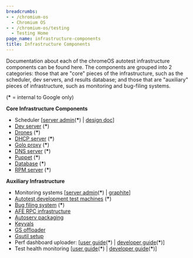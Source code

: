 ```yaml
---
breadcrumbs:
- - /chromium-os
  - Chromium OS
- - /chromium-os/testing
  - Testing Home
page_name: infrastructure-components
title: Infrastructure Components
---
```


Documentation about each of the chromeOS autotest infrastructure components can
be found here. The components are grouped into 2 categories: those that are
"core" pieces of the infrastructure, such as the scheduler, dev servers, and
results database; and those that are "auxiliary" pieces of infrastructure, such
as monitoring and bug-filing systems.

(**\*** = internal to Google only)

**Core Infrastructure Components**

*   Scheduler \[[server
            admin](https://sites.google.com/a/google.com/chromeos/for-team-members/lab2/infrastructure-components/autotest-scheduler)(**\***)
            | [design doc](/system/errors/NodeNotFound)\]
*   [Dev
            server](https://sites.google.com/a/google.com/chromeos/for-team-members/lab2/infrastructure-components/dev-server)
            (**\***)
*   [Drones](https://sites.google.com/a/google.com/chromeos/for-team-members/lab2/infrastructure-components/autotest-drones)
            (**\***)
*   [DHCP
            server](https://sites.google.com/a/google.com/chromeos/for-team-members/lab2/infrastructure-components/dhcp-server)
            (**\***)
*   [Golo
            proxy](https://sites.google.com/a/google.com/chromeos/for-team-members/lab2/infrastructure-components/golo-proxy)
            (**\***)
*   [DNS
            server](https://sites.google.com/a/google.com/chromeos/for-team-members/lab2/infrastructure-components/dns-server)
            (**\***)
*   [Puppet](https://sites.google.com/a/google.com/chromeos/for-team-members/lab2/infrastructure-components/puppet)
            (**\***)
*   [Database](https://sites.google.com/a/google.com/chromeos/for-team-members/lab2/infrastructure-components/database)
            (**\***)
*   [RPM
            server](https://sites.google.com/a/google.com/chromeos/for-team-members/lab2/infrastructure-components/rpm-server)
            (**\***)

**Auxiliary Infrastructure**

*   Monitoring systems \[[server
            admin](https://sites.google.com/a/google.com/chromeos/for-team-members/lab2/infrastructure-components/monitoring-systems)(**\***)
            | [graphite](/system/errors/NodeNotFound)\]
*   [Autotest development test
            machines](https://sites.google.com/a/google.com/chromeos/for-team-members/lab2/infrastructure-components/autotest-development-test-machines)
            (**\***)
*   [Bug filing
            system](https://sites.google.com/a/google.com/chromeos/for-team-members/lab2/infrastructure-components/bug-filing-system)
            (**\***)
*   [AFE RPC infrastructure](/system/errors/NodeNotFound)
*   [Autoserv packaging](/system/errors/NodeNotFound)
*   [Keyvals](/chromium-os/testing/infrastructure-components/keyvals)
*   [GS offloader](/system/errors/NodeNotFound)
*   [Gsutil
            setup](https://sites.google.com/a/google.com/chromeos/for-team-members/lab2/infrastructure-components/gsutil-setup)
*   Perf dashboard uploader: \[[user
            guide](https://docs.google.com/a/google.com/document/d/1zykB3eO9rXSCAv6czoha-CL8yvH4mg6GyRtaJuVOefo/edit?usp=sharing)(**\***)
            | [developer
            guide](https://docs.google.com/a/google.com/document/d/1jUe4PXCCaj1_rII7_J4uu8mLwRgglljEvCH_ssd057s/edit?usp=sharing)(**\***)\]
*   Test health monitoring \[[user
            guide](https://sites.google.com/a/google.com/chromeos/for-team-members/lab2/infrastructure-components/test-health-monitoring)(**\***)
            | [developer
            guide](https://sites.google.com/a/google.com/chromeos/for-team-members/lab2/infrastructure-components/test-health-monitoring/test-health-monitoring-developer-guide)(**\***)\]